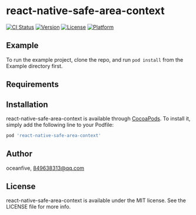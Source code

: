 # react-native-safe-area-context

[![CI Status](https://img.shields.io/travis/oceanfive/react-native-safe-area-context.svg?style=flat)](https://travis-ci.org/oceanfive/react-native-safe-area-context)
[![Version](https://img.shields.io/cocoapods/v/react-native-safe-area-context.svg?style=flat)](https://cocoapods.org/pods/react-native-safe-area-context)
[![License](https://img.shields.io/cocoapods/l/react-native-safe-area-context.svg?style=flat)](https://cocoapods.org/pods/react-native-safe-area-context)
[![Platform](https://img.shields.io/cocoapods/p/react-native-safe-area-context.svg?style=flat)](https://cocoapods.org/pods/react-native-safe-area-context)

## Example

To run the example project, clone the repo, and run `pod install` from the Example directory first.

## Requirements

## Installation

react-native-safe-area-context is available through [CocoaPods](https://cocoapods.org). To install
it, simply add the following line to your Podfile:

```ruby
pod 'react-native-safe-area-context'
```

## Author

oceanfive, 849638313@qq.com

## License

react-native-safe-area-context is available under the MIT license. See the LICENSE file for more info.

